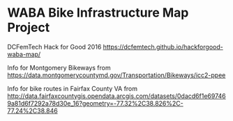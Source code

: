 # WABA Bike Infrastructure Map Project
DCFemTech Hack for Good 2016
https://dcfemtech.github.io/hackforgood-waba-map/

Info for Montgomery Bikeways from
https://data.montgomerycountymd.gov/Transportation/Bikeways/icc2-ppee

Info for bike routes in Fairfax County VA from
http://data.fairfaxcountygis.opendata.arcgis.com/datasets/0dacd6f1e697469a81d6f7292a78d30e_16?geometry=-77.32%2C38.826%2C-77.24%2C38.846
